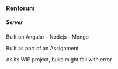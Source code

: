 <h3>Rentorum</h3>
<h5>Server</h5>
<p>Built on Angular - Nodejs - Mongo</p>
<p>Built as part of an Assignment</p>
<p>As its WIP project, build might fail with error</p>
